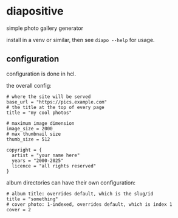 # diapositive

simple photo gallery generator

install in a venv or similar, then see `diapo --help` for usage.

## configuration

configuration is done in hcl.

the overall config:

```hcl
# where the site will be served
base_url = "https://pics.example.com"
# the title at the top of every page
title = "my cool photos"

# maximum image dimension
image_size = 2000
# max thumbnail size
thumb_size = 512

copyright = {
  artist = "your name here"
  years = "2000-2025"
  licence = "all rights reserved"
}
```

album directories can have their own configuration:

```hcl
# album title: overrides default, which is the slug/id
title = "something"
# cover photo: 1-indexed, overrides default, which is index 1
cover = 2
```
